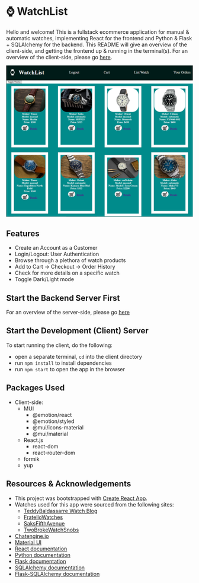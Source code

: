 # ⌚ WatchList
Hello and welcome! This is a fullstack ecommerce application for manual & automatic watches, implementing React for the frontend and Python & Flask + SQLAlchemy for the backend. This README will give an overview of the client-side, and getting the frontend up & running in the terminal(s). For an overview of the client-side, please go [here](/README.md).

![Product page of WatchList appliction](./public/watchlist-productpage.png)

## Features
* Create an Account as a Customer
* Login/Logout: User Authentication
* Browse through a plethora of watch products
* Add to Cart -> Checkout -> Order History
* Check for more details on a specific watch
* Toggle Dark/Light mode

## Start the Backend Server First
For an overview of the server-side, please go [here](/README.md)

## Start the Development (Client) Server
To start running the client, do the following:
* open a separate terminal, ```cd``` into the client directory
* run ```npm install``` to install dependencies
* run ```npm start``` to open the app in the browser

## Packages Used
* Client-side:
    * MUI
        * @emotion/react
        * @emotion/styled
        * @mui/icons-material
        * @mui/material
    * React.js
        * react-dom
        * react-router-dom
    * formik
    * yup

## Resources & Acknowledgements
- This project was bootstrapped with [Create React App](https://github.com/facebook/create-react-app).
- Watches used for this app were sourced from the following sites:
    - [TeddyBaldassarre Watch Blog](https://teddybaldassarre.com/blogs/watches/best-mechanical-watches)
    - [FratelloWatches](https://www.fratellowatches.com/the-classic-time-only-manual-wind-watch-examples-for-every-budget-from-hamilton-grand-seiko-omega-and-more/#gref)
    - [SaksFifthAvenue](https://www.saksfifthavenue.com/product/Oris-Big-Crown-ProPilot-X-Calibre-115-0400018040529.html?site_refer=CSE_GGLPLA:Mens_Jewelry:Oris&country=US&currency=USD&CSE_CID=G_Saks_PLA_US_Men%27s+Accessories:Jewelry&gclid=Cj0KCQjwqs6lBhCxARIsAG8YcDgMEXcUM_GlruGn-SXkRDlKIEM3bwmDQAUn56LscIl3iUt9qcR4Le4aAtONEALw_wcB&gclsrc=aw.ds)
    - [TwoBrokeWatchSnobs](https://twobrokewatchsnobs.com/best-automatic-watches/)
- [Chatengine.io](https://chatengine.io/)
- [Material UI](https://mui.com/)
- [React documentation](https://react.dev/)
- [Python documentation](https://docs.python.org/3/)
- [Flask documentation](https://stackabuse.com/python-circular-imports/)
- [SQLAlchemy documentation](https://docs.sqlalchemy.org/en/20/)
- [Flask-SQLAlchemy documentation](https://flask-sqlalchemy.palletsprojects.com/en/3.0.x/)

